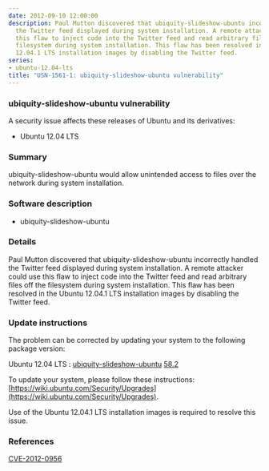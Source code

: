 ```yaml
---
date: 2012-09-10 12:00:00
description: Paul Mutton discovered that ubiquity-slideshow-ubuntu incorrectly handled
  the Twitter feed displayed during system installation. A remote attacker could use
  this flaw to inject code into the Twitter feed and read arbitrary files off the
  filesystem during system installation. This flaw has been resolved in the Ubuntu
  12.04.1 LTS installation images by disabling the Twitter feed.
series:
- ubuntu-12.04-lts
title: "USN-1561-1: ubiquity-slideshow-ubuntu vulnerability"
---
```


### ubiquity-slideshow-ubuntu vulnerability

A security issue affects these releases of Ubuntu and its derivatives:

* Ubuntu 12.04 LTS

### Summary

ubiquity-slideshow-ubuntu would allow unintended access to files over the network during system installation.

### Software description

* ubiquity-slideshow-ubuntu 

### Details

Paul Mutton discovered that ubiquity-slideshow-ubuntu incorrectly handled the Twitter feed displayed during system installation. A remote attacker could use this flaw to inject code into the Twitter feed and read arbitrary files off the filesystem during system installation. This flaw has been resolved in the Ubuntu 12.04.1 LTS installation images by disabling the Twitter feed. 

### Update instructions

The problem can be corrected by updating your system to the following package version:

Ubuntu 12.04 LTS
 : [ubiquity-slideshow-ubuntu](https://launchpad.net/ubuntu/+source/ubiquity-slideshow-ubuntu) <span> [58.2](https://launchpad.net/ubuntu/+source/ubiquity-slideshow-ubuntu/58.2) </span> 

To update your system, please follow these instructions: [https://wiki.ubuntu.com/Security/Upgrades](https://wiki.ubuntu.com/Security/Upgrades).

Use of the Ubuntu 12.04.1 LTS installation images is required to resolve this issue. 

### References

 [CVE-2012-0956](http://people.ubuntu.com/~ubuntu-security/cve/CVE-2012-0956)
